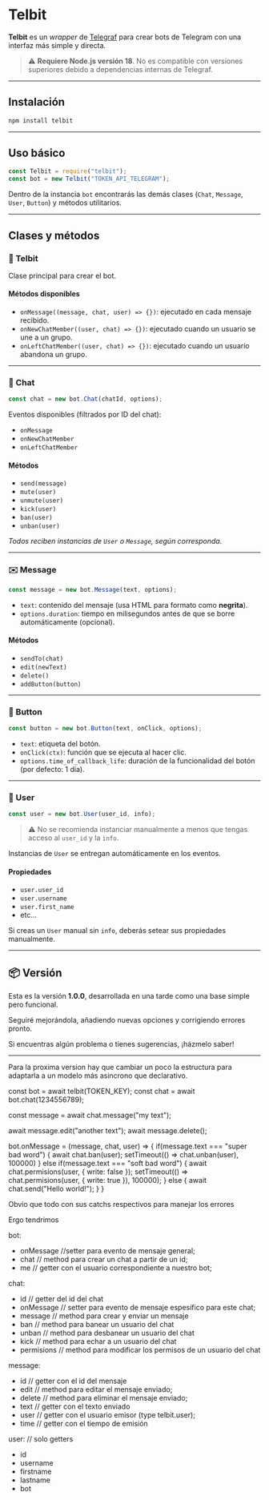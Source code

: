 # Telbit

**Telbit** es un *wrapper* de [Telegraf](https://telegraf.js.org/) para crear bots de Telegram con una interfaz más simple y directa.

> ⚠️ **Requiere Node.js versión 18**. No es compatible con versiones superiores debido a dependencias internas de Telegraf.

---

## Instalación

```bash
npm install telbit
```

---

## Uso básico

```js
const Telbit = require("telbit");
const bot = new Telbit("TOKEN_API_TELEGRAM");
```

Dentro de la instancia `bot` encontrarás las demás clases (`Chat`, `Message`, `User`, `Button`) y métodos utilitarios.

---

## Clases y métodos

### 🧠 Telbit

Clase principal para crear el bot.

#### Métodos disponibles

- `onMessage((message, chat, user) => {})`: ejecutado en cada mensaje recibido.
- `onNewChatMember((user, chat) => {})`: ejecutado cuando un usuario se une a un grupo.
- `onLeftChatMember((user, chat) => {})`: ejecutado cuando un usuario abandona un grupo.

---

### 💬 Chat

```js
const chat = new bot.Chat(chatId, options);
```

Eventos disponibles (filtrados por ID del chat):

- `onMessage`
- `onNewChatMember`
- `onLeftChatMember`

#### Métodos

- `send(message)`
- `mute(user)`
- `unmute(user)`
- `kick(user)`
- `ban(user)`
- `unban(user)`

*Todos reciben instancias de `User` o `Message`, según corresponda.*

---

### ✉️ Message

```js
const message = new bot.Message(text, options);
```

- `text`: contenido del mensaje (usa HTML para formato como **negrita**).
- `options.duration`: tiempo en milisegundos antes de que se borre automáticamente (opcional).

#### Métodos

- `sendTo(chat)`
- `edit(newText)`
- `delete()`
- `addButton(button)`

---

### 🔘 Button

```js
const button = new bot.Button(text, onClick, options);
```

- `text`: etiqueta del botón.
- `onClick(ctx)`: función que se ejecuta al hacer clic.
- `options.time_of_callback_life`: duración de la funcionalidad del botón (por defecto: 1 día).

---

### 👤 User

```js
const user = new bot.User(user_id, info);
```

> ⚠️ No se recomienda instanciar manualmente a menos que tengas acceso al `user_id` y la `info`.

Instancias de `User` se entregan automáticamente en los eventos.

#### Propiedades

- `user.user_id`
- `user.username`
- `user.first_name`
- etc...

Si creas un `User` manual sin `info`, deberás setear sus propiedades manualmente.

---

## 📦 Versión

Esta es la versión **1.0.0**, desarrollada en una tarde como una base simple pero funcional. 

Seguiré mejorándola, añadiendo nuevas opciones y corrigiendo errores pronto.

Si encuentras algún problema o tienes sugerencias, ¡házmelo saber!


---

Para la proxima version hay que cambiar un poco la estructura para adaptarla a un modelo más asincrono que declarativo.

const bot = await telbit(TOKEN_KEY);
const chat = await bot.chat(1234556789);

const message = await chat.message("my text");

await message.edit("another text");
await message.delete();

bot.onMessage = (message, chat, user) =>
{
    if(message.text === "super bad word")
    {
        await chat.ban(user);
        setTimeout(() => chat.unban(user), 100000)
    }
    else if(message.text === "soft bad word")
    {
        await chat.permisions(user, { write: false });
        setTimeout(() => chat.permisions(user, { write: true }), 100000);
    }
    else
    {
        await chat.send("Hello world!");
    }
}

Obvio que todo con sus catchs respectivos para manejar los errores


Ergo tendrimos

bot:
- onMessage //setter para evento de mensaje general;
- chat // method para crear un chat a partir de un id;
- me // getter con el usuario correspondiente a nuestro bot;

chat:
- id // getter del id del chat
- onMessage // setter para evento de mensaje espesífico para este chat;
- message // method para crear y enviar un mensaje
- ban // method para banear un usuario del chat
- unban // method para desbanear un usuario del chat
- kick // method para echar a un usuario del chat
- permisions // method para modificar los permisos de un usuario del chat

message:
- id // getter con el id del mensaje
- edit // method para editar el mensaje enviado;
- delete // method para eliminar el mensaje enviado;
- text // getter con el texto enviado
- user // getter con el usuario emisor (type telbit.user);
- time // getter con el tiempo de emisión

user: // solo getters
- id
- username
- firstname
- lastname
- bot
